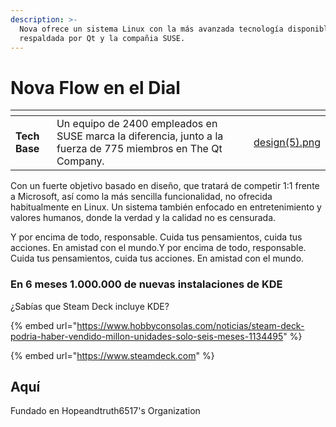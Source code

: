 ```yaml
---
description: >-
  Nova ofrece un sistema Linux con la más avanzada tecnología disponible
  respaldada por Qt y la compañia SUSE.
---
```


# Nova Flow en el Dial

<table data-view="cards"><thead><tr><th></th><th></th><th data-hidden data-card-cover data-type="files"></th></tr></thead><tbody><tr><td><strong>Tech Base</strong></td><td>Un equipo de 2400 empleados en SUSE marca la diferencia, junto a la fuerza de 775 miembros en The Qt Company.</td><td><a href=".gitbook/assets/design(5).png">design(5).png</a></td></tr></tbody></table>

Con un fuerte objetivo basado en diseño, que tratará de competir 1:1 frente a Microsoft, así como la más sencilla funcionalidad, no ofrecida habitualmente en Linux. Un sistema también enfocado en entretenimiento y valores humanos, donde la verdad y la calidad no es censurada.

Y por encima de todo, responsable. Cuida tus pensamientos, cuida tus acciones. En amistad con el mundo.Y por encima de todo, responsable. Cuida tus pensamientos, cuida tus acciones. En amistad con el mundo.

### En 6 meses 1.000.000 de nuevas instalaciones de KDE

¿Sabías que Steam Deck incluye KDE?

{% embed url="https://www.hobbyconsolas.com/noticias/steam-deck-podria-haber-vendido-millon-unidades-solo-seis-meses-1134495" %}

{% embed url="https://www.steamdeck.com" %}

## Aquí

Fundado en Hopeandtruth6517's Organization
